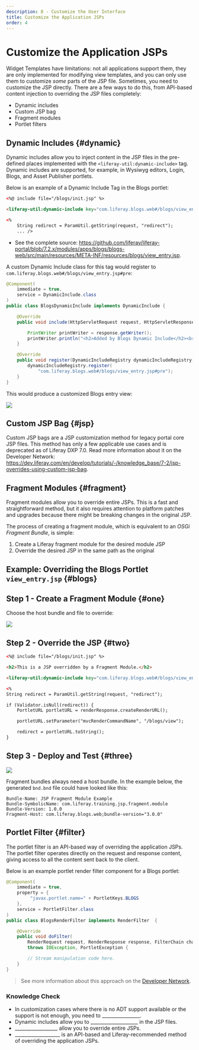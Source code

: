 ```yaml
---
description: 8 - Customize the User Interface
title: Customize the Application JSPs
order: 4
---
```


# Customize the Application JSPs

Widget Templates have limitations: not all applications support them, they are only implemented for modifying view templates, and you can only use them to customize _some_ parts of the JSP file. Sometimes, you need to customize the JSP directly. There are a few ways to do this, from API-based content injection to overriding the JSP files completely:

* Dynamic includes
* Custom JSP bag
* Fragment modules
* Portlet filters

## Dynamic Includes {#dynamic}

Dynamic includes allow you to inject content in the JSP files in the pre-defined places implemented with the `<liferay-util:dynamic-include>` tag. Dynamic includes are supported, for example, in Wysiwyg editors, Login, Blogs, and Asset Publisher portlets.

Below is an example of a Dynamic Include Tag in the Blogs portlet:

```html
<%@ include file="/blogs/init.jsp" %>

<liferay-util:dynamic-include key="com.liferay.blogs.web#/blogs/view_entry.jsp#pre" />

<%
	String redirect = ParamUtil.getString(request, "redirect");
	... />
```

- See the complete source: https://github.com/liferay/liferay-portal/blob/7.2.x/modules/apps/blogs/blogs-web/src/main/resources/META-INF/resources/blogs/view_entry.jsp.

A custom Dynamic Include class for this tag would register to `com.liferay.blogs.web#/blogs/view_entry.jsp#pre`:

```java
@Component(
	immediate = true,
	service = DynamicInclude.class
)
public class BlogsDynamicInclude implements DynamicInclude {

	@Override
	public void include(HttpServletRequest request, HttpServletResponse response, String key) throws IOException {

		PrintWriter printWriter = response.getWriter();
		printWriter.println("<h2>Added by Blogs Dynamic Include</h2><br />");
	}

	@Override
	public void register(DynamicIncludeRegistry dynamicIncludeRegistry) {
		dynamicIncludeRegistry.register(
			"com.liferay.blogs.web#/blogs/view_entry.jsp#pre");
	}
}
```

This would produce a customized Blogs entry view:

<img src="../images/dynamic-includes.png"  style="max-height:25%;" />

## Custom JSP Bag {#jsp}

Custom JSP bags are a JSP customization method for legacy portal core JSP files. This method has only a few applicable use cases and is deprecated as of Liferay DXP 7.0. Read more information about it on the Developer Network: https://dev.liferay.com/en/develop/tutorials/-/knowledge_base/7-2/jsp-overrides-using-custom-jsp-bag.

## Fragment Modules {#fragment}

Fragment modules allow you to override entire JSPs. This is a fast and straightforward method, but it also requires attention to platform patches and upgrades because there might be breaking changes in the original JSP.

The process of creating a fragment module, which is equivalent to an *OSGi Fragment Bundle*, is simple:

1. Create a Liferay fragment module for the desired module JSP
1. Override the desired JSP in the same path as the original

## Example: Overriding the Blogs Portlet `view_entry.jsp` {#blogs}

## Step 1 - Create a Fragment Module {#one}

Choose the host bundle and file to override:

<img src="../images/fragment-example-1.png" style="max-height:40%;" />

## Step 2 - Override the JSP {#two}

```html
<%@ include file="/blogs/init.jsp" %>

<h2>This is a JSP overridden by a Fragment Module.</h2>

<liferay-util:dynamic-include key="com.liferay.blogs.web#/blogs/view_entry.jsp#pre" />

<%
String redirect = ParamUtil.getString(request, "redirect");

if (Validator.isNull(redirect)) {
	PortletURL portletURL = renderResponse.createRenderURL();

	portletURL.setParameter("mvcRenderCommandName", "/blogs/view");

	redirect = portletURL.toString();
}
```

## Step 3 - Deploy and Test {#three}

<img src="../images/fragment-example-2.png" style="max-height:30%;" />

Fragment bundles always need a host bundle. In the example below, the generated `bnd.bnd` file could have looked like this:

```properties
Bundle-Name: JSP Fragment Module Example
Bundle-SymbolicName: com.liferay.training.jsp.fragment.module
Bundle-Version: 1.0.0
Fragment-Host: com.liferay.blogs.web;bundle-version="3.0.0" 
```

## Portlet Filter {#filter}

The portlet filter is an API-based way of overriding the application JSPs. The portlet filter operates directly on the request and response content, giving access to all the content sent back to the client. 

Below is an example portlet render filter component for a Blogs portlet:

```java
@Component(
    immediate = true,
    property = {
         "javax.portlet.name=" + PortletKeys.BLOGS
    },
    service = PortletFilter.class
)
public class BlogsRenderFilter implements RenderFilter  {

	@Override
	public void doFilter(
		RenderRequest request, RenderResponse response, FilterChain chain)
		throws IOException, PortletException {

		// Stream manipulation code here.
	}
}
```

> See more information about this approach on the [Developer Network](https://dev.liferay.com/en/develop/tutorials/-/knowledge_base/7-2/jsp-overrides-using-portlet-filters).

<div class="summary-chapter">
<h3>Knowledge Check</h3>
<ul>
    <li> In customization cases where there is no ADT support available or the support is not enough, you need to ________________.</li>
    <li> Dynamic includes allow you to ____________________ in the JSP files.</li>
    <li> __________________ allow you to override entire JSPs.</li>
    <li> ___________________ is an API-based and Liferay-recommended method of overriding the application JSPs.</li>
</ul>
</div>